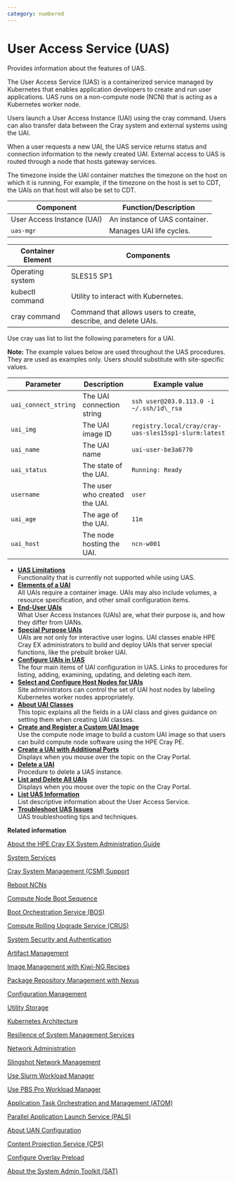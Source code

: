 ```yaml
---
category: numbered
---
```


# User Access Service \(UAS\)

Provides information about the features of UAS.

The User Access Service \(UAS\) is a containerized service managed by Kubernetes that enables application developers to create and run user applications. UAS runs on a non-compute node \(NCN\) that is acting as a Kubernetes worker node.

Users launch a User Access Instance \(UAI\) using the cray command. Users can also transfer data between the Cray system and external systems using the UAI.

When a user requests a new UAI, the UAS service returns status and connection information to the newly created UAI. External access to UAS is routed through a node that hosts gateway services.

The timezone inside the UAI container matches the timezone on the host on which it is running, For example, if the timezone on the host is set to CDT, the UAIs on that host will also be set to CDT.

|Component|Function/Description|
|---------|--------------------|
|User Access Instance \(UAI\)|An instance of UAS container.|
|`uas-mgr`|Manages UAI life cycles.|

|Container Element|Components|
|-----------------|----------|
|Operating system|SLES15 SP1|
|kubectl command|Utility to interact with Kubernetes.|
|cray command|Command that allows users to create, describe, and delete UAIs.|

Use cray uas list to list the following parameters for a UAI.

**Note:** The example values below are used throughout the UAS procedures. They are used as examples only. Users should substitute with site-specific values.

|Parameter|Description|Example value|
|---------|-----------|-------------|
|`uai_connect_string`|The UAI connection string|`ssh user@203.0.113.0 -i ~/.ssh/id\_rsa`|
|`uai_img`|The UAI image ID|`registry.local/cray/cray-uas-sles15sp1-slurm:latest`|
|`uai_name`|The UAI name|`uai-user-be3a6770`|
|`uai_status`|The state of the UAI.|`Running: Ready`|
|`username`|The user who created the UAI.|`user`|
|`uai_age`|The age of the UAI.|`11m`|
|`uai_host`|The node hosting the UAI.|`ncn-w001`|

-   **[UAS Limitations](UAS_Limitations.md)**  
Functionality that is currently not supported while using UAS.
-   **[Elements of a UAI](Elements_of_a_UAI.md)**  
All UAIs require a container image. UAIs may also include volumes, a resource specification, and other small configuration items.
-   **[End-User UAIs](End_User_UAIs.md)**  
What User Access Instances \(UAIs\) are, what their purpose is, and how they differ from UANs.
-   **[Special Purpose UAIs](Special_Purpose_UAIs.md)**  
UAIs are not only for interactive user logins. UAI classes enable HPE Cray EX administrators to build and deploy UAIs that server special functions, like the prebuilt broker UAI.
-   **[Configure UAIs in UAS](Configure_UAIs_in_UAS.md)**  
The four main items of UAI configuration in UAS. Links to procedures for listing, adding, examining, updating, and deleting each item.
-   **[Select and Configure Host Nodes for UAIs](Select_and_Configure_Host_Nodes_for_UAIs.md)**  
Site administrators can control the set of UAI host nodes by labeling Kubernetes worker nodes appropriately.
-   **[About UAI Classes](About_UAI_Classes.md)**  
This topic explains all the fields in a UAI class and gives guidance on setting them when creating UAI classes.
-   **[Create and Register a Custom UAI Image](Create_and_Register_a_Custom_UAI_Image.md)**  
Use the compute node image to build a custom UAI image so that users can build compute node software using the HPE Cray PE.
-   **[Create a UAI with Additional Ports](Create_a_UAI_with_Additional_Ports.md)**  
Displays when you mouse over the topic on the Cray Portal.
-   **[Delete a UAI](Delete_a_UAI.md)**  
Procedure to delete a UAS instance.
-   **[List and Delete All UAIs](List_and_Delete_All_UAIs.md)**  
Displays when you mouse over the topic on the Cray Portal.
-   **[List UAS Information](List_UAS_Information.md)**  
List descriptive information about the User Access Service.
-   **[Troubleshoot UAS Issues](Troubleshoot_UAS_Issues.md)**  
UAS troubleshooting tips and techniques.

**Related information**  


[About the HPE Cray EX System Administration Guide](About_the_HPE_Cray_EX_System_Administration_Guide.md)

[System Services](System_Services.md)

[Cray System Management \(CSM\) Support](Cray_System_Management_Support.md)

[Reboot NCNs](Reboot_NCNs.md)

[Compute Node Boot Sequence](Compute_Node_Boot_Sequence.md)

[Boot Orchestration Service \(BOS\)](Boot_Orchestration_Service_BOS.md)

[Compute Rolling Upgrade Service \(CRUS\)](Compute_Rolling_Upgrade_Service_CRUS.md)

[System Security and Authentication](System_Security_and_Authentication.md)

[Artifact Management](Artifact_Management.md)

[Image Management with Kiwi-NG Recipes](Image_Management_with_Kiwi-NG_Recipes.md)

[Package Repository Management with Nexus](Package_Repository_Management_with_Nexus.md)

[Configuration Management](Configuration_Management.md)

[Utility Storage](Utility_Storage.md)

[Kubernetes Architecture](Kubernetes_Architecture.md)

[Resilience of System Management Services](Resilience_of_System_Management_Services.md)

[Network Administration](Network_Administration.md)

[Slingshot Network Management](Slingshot_Network_Management.md)

[Use Slurm Workload Manager](Use%20Slurm%20Workload%20Manager.md)

[Use PBS Pro Workload Manager](Use_PBS_Pro_Workload_Manager.md)

[Application Task Orchestration and Management \(ATOM\)](Application_Task_Orchestration_and_Management.md)

[Parallel Application Launch Service \(PALS\)](Parallel_Application_Launch_Service_PALS.md)

[About UAN Configuration](About_UAN_Configuration.md)

[Content Projection Service \(CPS\)](Content_Projection_Service_CPS.md)

[Configure Overlay Preload](Configure_Overlay_Preload.md)

[About the System Admin Toolkit \(SAT\)](About_the_System_Admin_Toolkit.md)

